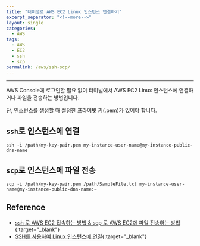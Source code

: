 ```yaml
---
title: "터미널로 AWS EC2 Linux 인스턴스 연결하기"
excerpt_separator: "<!--more-->"
layout: single
categories:
  - AWS
tags:
  - AWS
  - EC2
  - ssh
  - scp
permalink: /aws/ssh-scp/
---
```

---
AWS Console에 로그인할 필요 없이 터미널에서 AWS EC2 Linux 인스턴스에 연결하거나 파일을 전송하는 방법입니다.

단, 인스턴스를 생성할 때 설정한 프라이빗 키(.pem)가 있어야 합니다.

<!--more-->

## `ssh`로 인스턴스에 연결 

```
ssh -i /path/my-key-pair.pem my-instance-user-name@my-instance-public-dns-name
```

## `scp`로 인스턴스에 파일 전송

```
scp -i /path/my-key-pair.pem /path/SampleFile.txt my-instance-user-name@my-instance-public-dns-name:~
```

## Reference
* [ssh 로 AWS EC2 접속하는 방법 & scp 로 AWS EC2에 파일 전송하는 방법](https://icarus8050.tistory.com/14){:target="_blank"}
* [SSH를 사용하여 Linux 인스턴스에 연결](https://docs.aws.amazon.com/ko_kr/AWSEC2/latest/UserGuide/AccessingInstancesLinux.html){:target="_blank"}